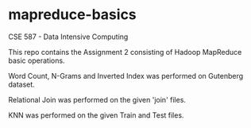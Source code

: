 # mapreduce-basics

CSE 587 - Data Intensive Computing

This repo contains the Assignment 2 consisting of Hadoop MapReduce basic operations.

Word Count, N-Grams and Inverted Index was performed on Gutenberg dataset.

Relational Join was performed on the given 'join' files.

KNN was performed on the given Train and Test files.
